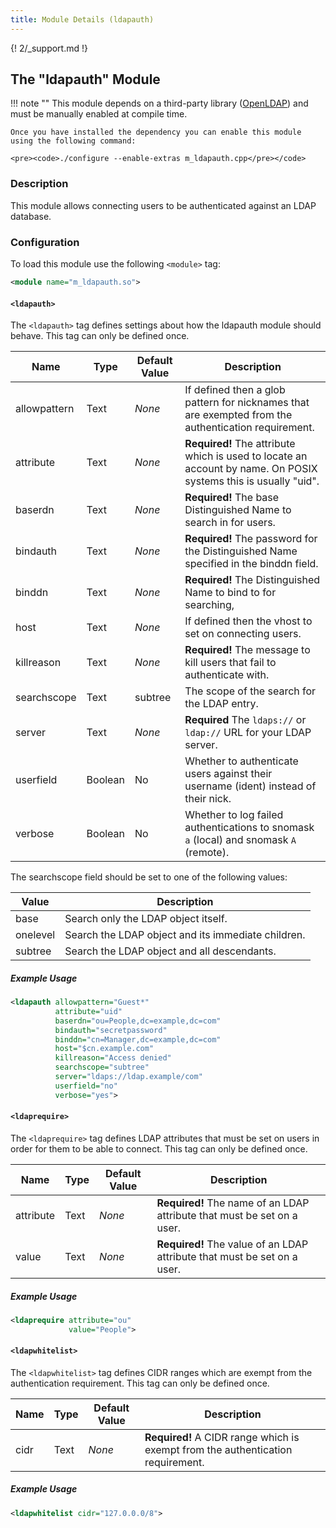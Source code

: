 ```yaml
---
title: Module Details (ldapauth)
---
```


{! 2/_support.md !}

## The "ldapauth" Module

!!! note ""
    This module depends on a third-party library ([OpenLDAP](https://www.openldap.org)) and must be manually enabled at compile time.

    Once you have installed the dependency you can enable this module using the following command:

    <pre><code>./configure --enable-extras m_ldapauth.cpp</pre></code>

### Description

This module allows connecting users to be authenticated against an LDAP database.

### Configuration

To load this module use the following `<module>` tag:

```xml
<module name="m_ldapauth.so">
```

#### `<ldapauth>`

The `<ldapauth>` tag defines settings about how the ldapauth module should behave. This tag can only be defined once.

Name         | Type    | Default Value | Description
------------ | ------- | ------------- | -----------
allowpattern | Text    | *None*        | If defined then a glob pattern for nicknames that are exempted from the authentication requirement.
attribute    | Text    | *None*        | **Required!** The attribute which is used to locate an account by name. On POSIX systems this is usually "uid".
baserdn      | Text    | *None*        | **Required!** The base Distinguished Name to search in for users.
bindauth     | Text    | *None*        | **Required!** The password for the Distinguished Name specified in the binddn field.
binddn       | Text    | *None*        | **Required!** The Distinguished Name to bind to for searching,
host         | Text    | *None*        | If defined then the vhost to set on connecting users.
killreason   | Text    | *None*        | **Required!** The message to kill users that fail to authenticate with.
searchscope  | Text    | subtree       | The scope of the search for the LDAP entry.
server       | Text    | *None*        | **Required** The `ldaps://` or `ldap://` URL for your LDAP server.
userfield    | Boolean | No            | Whether to authenticate users against their username (ident) instead of their nick.
verbose      | Boolean | No            | Whether to log failed authentications to snomask `a` (local) and snomask `A` (remote).

The searchscope field should be set to one of the following values:

Value    | Description
-------- | -----------
base     | Search only the LDAP object itself.
onelevel | Search the LDAP object and its immediate children.
subtree  | Search the LDAP object and all descendants.

##### Example Usage

```xml
<ldapauth allowpattern="Guest*"
          attribute="uid"
          baserdn="ou=People,dc=example,dc=com"
          bindauth="secretpassword"
          binddn="cn=Manager,dc=example,dc=com"
          host="$cn.example.com"
          killreason="Access denied"
          searchscope="subtree"
          server="ldaps://ldap.example/com"
          userfield="no"
          verbose="yes">
```

#### `<ldaprequire>`

The `<ldaprequire>` tag defines LDAP attributes that must be set on users in order for them to be able to connect. This tag can only be defined once.

Name      | Type    | Default Value | Description
--------- | ------- | ------------- | -----------
attribute | Text    | *None*        | **Required!** The name of an LDAP attribute that must be set on a user.
value     | Text    | *None*        | **Required!** The value of an LDAP attribute that must be set on a user.

##### Example Usage

```xml
<ldaprequire attribute="ou"
             value="People">
```

#### `<ldapwhitelist>`

The `<ldapwhitelist>` tag defines CIDR ranges which are exempt from the authentication requirement. This tag can only be defined once.

Name | Type    | Default Value | Description
---- | ------- | ------------- | -----------
cidr | Text    | *None*        | **Required!** A CIDR range which is exempt from the authentication requirement.

##### Example Usage

```xml
<ldapwhitelist cidr="127.0.0.0/8">
```